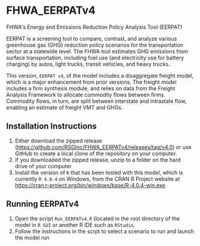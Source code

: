 # FHWA_EERPATv4
FHWA's Energy and Emissions Reduction Policy Analysis Tool (EERPAT)

EERPAT is a screening tool to compare, contrast, and analyze various greenhouse gas (GHG) reduction policy scenarios for the transportation sector at a statewide level. The FHWA tool estimates GHG emissions from surface transportation, including fuel use (and electricity use for battery charging) by autos, light trucks, transit vehicles, and heavy trucks.

This version, ```EERPAT v4```, of the model includes a disaggregate freight model, which is a major enhancement from prior versions. The freight model includes a firm synthesis module, and relies on data from the Freight Analysis Framework to allocate commodity flows between firms. Commodity flows, in turn, are split between interstate and intrastate flow, enabling an estimate of freight VMT and GHGs.

## Installation Instructions

1. Either download the zipped release (https://github.com/RSGInc/FHWA_EERPATv4/releases/tag/v4.0) or use GitHub to create a local clone of the repository on your computer.
2. If you downloaded the zipped release, unzip to a folder on the hard drive of your computer
3. Install the version of ```R``` that has been tested with this model, which is currently ```R 4.0.4``` on Windows, from the CRAN R Project website at https://cran.r-project.org/bin/windows/base/R-4.0.4-win.exe.

## Running EERPATv4

1. Open the script ```Run_EERPATv4.R``` (located in the root directory of the model in ```R GUI``` or another R IDE such as ```RStudio```,
2. Follow the instructions in the scrpt to select a scenario to run and launch the model run
